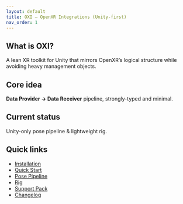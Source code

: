 ```yaml
---
layout: default
title: OXI — OpenXR Integrations (Unity-first)
nav_order: 1
---
```


## What is OXI?
A lean XR toolkit for Unity that mirrors OpenXR’s logical structure while avoiding heavy management objects.

## Core idea
**Data Provider → Data Receiver** pipeline, strongly-typed and minimal.

## Current status
Unity-only pose pipeline & lightweight rig.

## Quick links
- [Installation](getting-started/installation/)
- [Quick Start](getting-started/quick-start-rig/)
- [Pose Pipeline](unity/pose-pipeline/)
- [Rig](unity/rig/)
- [Support Pack](unity/support-pack/)
- [Changelog](changelog/)

